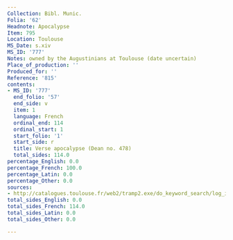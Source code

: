 ```yaml
---
Collection: Bibl. Munic.
Folia: '62'
Headnote: Apocalypse
Item: 795
Location: Toulouse
MS_Date: s.xiv
MS_ID: '777'
Notes: owned by the Augustinians at Toulouse (date uncertain)
Place_of_production: ''
Produced_for: ''
Reference: '815'
contents:
- MS_ID: '777'
  end_folio: '57'
  end_side: v
  item: 1
  language: French
  ordinal_end: 114
  ordinal_start: 1
  start_folio: '1'
  start_side: r
  title: Verse apocalypse (Dean no. 478)
  total_sides: 114.0
percentage_English: 0.0
percentage_French: 100.0
percentage_Latin: 0.0
percentage_Other: 0.0
sources:
- http://catalogues.toulouse.fr/web2/tramp2.exe/do_keyword_search/log_in?setting_key=BMT1&servers=1home&query=ms00815&screen=hitlist.htmlhttp://catalogues.toulouse.fr/web2/tramp2.exe/do_keyword_search/log_in?setting_key=BMT1&servers=1home&query=ms00815
total_sides_English: 0.0
total_sides_French: 114.0
total_sides_Latin: 0.0
total_sides_Other: 0.0

---
```

